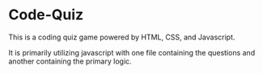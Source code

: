 # Code-Quiz
This is a coding quiz game powered by HTML, CSS, and Javascript.

It is primarily utilizing javascript with one file containing the questions and another containing the primary logic.
